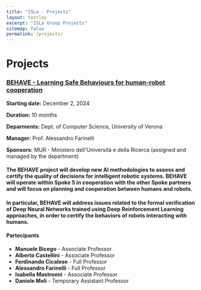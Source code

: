 ```yaml
---
title: "ISLa - Projects"
layout: textlay
excerpt: "ISLa Group Projects"
sitemap: false
permalink: /projects/
---
```


# Projects

### [BEHAVE - Learning Safe Behaviours for human-robot cooperation](https://isla-lab.github.io/projects/)

**Starting date:** December 2, 2024

**Duration:** 10 months

**Deparments:** Dept. of Computer Science, University of Verona

**Manager:** Prof. Alessandro Farinelli

**Sponsors:** MUR - Ministero dell'Università e della Ricerca (assigned and managed by the department)


#### The BEHAVE project will develop new AI methodologies to assess and certify the quality of decisions for intelligent robotic systems. BEHAVE will operate within Spoke 5 in cooperation with the other Spoke partners and will focus on planning and cooperation between humans and robots.
#### In particular, BEHAVE will address issues related to the formal verification of Deep Neural Networks trained using Deep Reinforcement Learning approaches, in order to certify the behaviors of robots interacting with humans.

#### Partecipants
* **Manuele Bicego** - Associate Professor
* **Alberto Castellini** - Associate Professor
* **Ferdinando Cicalese** - Full Professor
* **Alessandro Farinelli** - Full Professor
* **Isabella Mastroeni** - Associate Professor
* **Daniele Meli** - Temporary Assistant Professor
